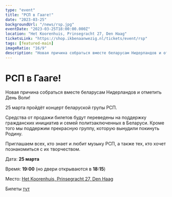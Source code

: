 ```yaml
---
type: "event"
title: "РСП в Гааге!"
date: "2023-03-25"
backgroundUrl: "/news/rsp.jpg"
eventDate: "2023-03-25T18:00:00.000Z"
location: "Het Koorenhuis, Prinsegracht 27, Den Haag"
ticketsLink: "https://shop.ikbenaanwezig.nl/tickets/event/rsp"
tags: [featured-main]
imageRatio: "16/9"
description: "Новая причина собраться вместе беларусам Нидерландов и отметить День Воли! 25 марта пройдёт концерт беларуской групы РСП"
---
```


# РСП в Гааге!

Новая причина собраться вместе беларусам Нидерландов и отметить День Воли!

25 марта пройдёт концерт беларуской групы РСП.

Средства от продажи билетов будут переведены на поддержку гражданских инициатив и семей политзаключенных в Беларуси. Кроме того мы поддержим прекрасную группу, которую вынудили покинуть Родину.

Приглашаем всех, кто знает и любит музыку РСП, а также тех, кто хочет познакомиться с их творчеством.

Дата: **25 марта**

Время: **19:00** (но двери открываются в **18:15**)

Место: [Het Koorenhuis, Prinsegracht 27, Den Haag](https://goo.gl/maps/hJdLL7w4avxfryfR9)

Билеты [тут](https://shop.ikbenaanwezig.nl/tickets/event/rsp)
